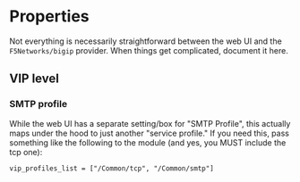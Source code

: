 # Properties

Not everything is necessarily straightforward between the web UI and the `F5Networks/bigip` provider.  When things get complicated, document it here.

## VIP level

### SMTP profile

While the web UI has a separate setting/box for "SMTP Profile", this actually maps under the hood to just another "service profile."  If you need this, pass something like the following to the module (and yes, you MUST include the tcp one):

`vip_profiles_list = ["/Common/tcp", "/Common/smtp"]`
